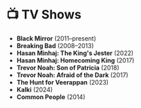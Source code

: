 # 📺 TV Shows

- **Black Mirror** (2011–present)
- **Breaking Bad** (2008–2013)
- **Hasan Minhaj: The King's Jester** (2022)
- **Hasan Minhaj: Homecoming King** (2017)
- **Trevor Noah: Son of Patricia** (2018)
- **Trevor Noah: Afraid of the Dark** (2017)
- **The Hunt for Veerappan** (2023)
- **Kalki** (2024)
- **Common People** (2014)
